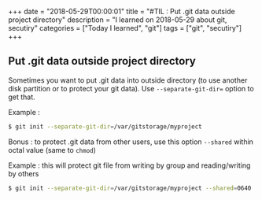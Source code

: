 +++
date = "2018-05-29T00:00:01"
title = "#TIL : Put .git data outside project directory"
description = "I learned on 2018-05-29 about git, secutiry"
categories = ["Today I learned", "git"]
tags = ["git", "secutiry"]
+++



## Put .git data outside project directory

Sometimes you want to put .git data into outside directory (to use another disk partition or to protect your git data). Use `--separate-git-dir=` option to get that.

Example :

```bash
$ git init --separate-git-dir=/var/gitstorage/myproject
```

Bonus : to protect .git data from other users, use this option `--shared` within octal value (same to `chmod`)

Example : this will protect git file from writing by group and reading/writing by others

```bash
$ git init --separate-git-dir=/var/gitstorage/myproject --shared=0640
```
